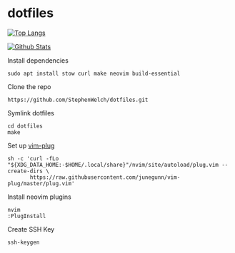 # dotfiles
[![Top Langs](https://github-readme-stats.vercel.app/api/top-langs/?username=stephenwelch&count_private=true)](https://github.com/anuraghazra/github-readme-stats)

[![Github Stats](https://github-readme-stats.vercel.app/api?username=stephenwelch&count_private=true&show_icons=true&include_all_commits=true)](https://github.com/anuraghazra/github-readme-stats)

Install dependencies
```
sudo apt install stow curl make neovim build-essential
```

Clone the repo
```
https://github.com/StephenWelch/dotfiles.git
```

Symlink dotfiles
```
cd dotfiles
make
```

Set up [vim-plug](https://github.com/junegunn/vim-plug)
```
sh -c 'curl -fLo "${XDG_DATA_HOME:-$HOME/.local/share}"/nvim/site/autoload/plug.vim --create-dirs \
       https://raw.githubusercontent.com/junegunn/vim-plug/master/plug.vim'
```

Install neovim plugins
```
nvim
:PlugInstall
```

Create SSH Key
```
ssh-keygen
```
